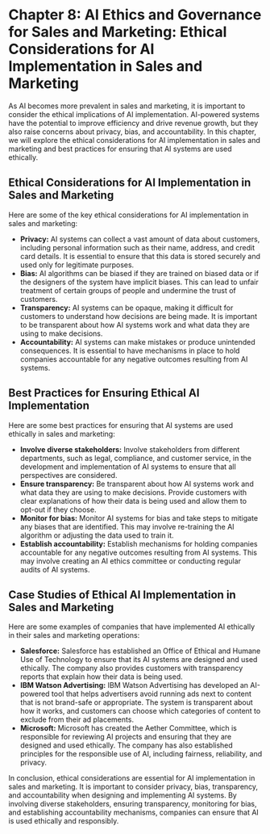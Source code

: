 Chapter 8: AI Ethics and Governance for Sales and Marketing: Ethical Considerations for AI Implementation in Sales and Marketing
================================================================================================================================

As AI becomes more prevalent in sales and marketing, it is important to consider the ethical implications of AI implementation. AI-powered systems have the potential to improve efficiency and drive revenue growth, but they also raise concerns about privacy, bias, and accountability. In this chapter, we will explore the ethical considerations for AI implementation in sales and marketing and best practices for ensuring that AI systems are used ethically.

Ethical Considerations for AI Implementation in Sales and Marketing
-------------------------------------------------------------------

Here are some of the key ethical considerations for AI implementation in sales and marketing:

* **Privacy:** AI systems can collect a vast amount of data about customers, including personal information such as their name, address, and credit card details. It is essential to ensure that this data is stored securely and used only for legitimate purposes.
* **Bias:** AI algorithms can be biased if they are trained on biased data or if the designers of the system have implicit biases. This can lead to unfair treatment of certain groups of people and undermine the trust of customers.
* **Transparency:** AI systems can be opaque, making it difficult for customers to understand how decisions are being made. It is important to be transparent about how AI systems work and what data they are using to make decisions.
* **Accountability:** AI systems can make mistakes or produce unintended consequences. It is essential to have mechanisms in place to hold companies accountable for any negative outcomes resulting from AI systems.

Best Practices for Ensuring Ethical AI Implementation
-----------------------------------------------------

Here are some best practices for ensuring that AI systems are used ethically in sales and marketing:

* **Involve diverse stakeholders:** Involve stakeholders from different departments, such as legal, compliance, and customer service, in the development and implementation of AI systems to ensure that all perspectives are considered.
* **Ensure transparency:** Be transparent about how AI systems work and what data they are using to make decisions. Provide customers with clear explanations of how their data is being used and allow them to opt-out if they choose.
* **Monitor for bias:** Monitor AI systems for bias and take steps to mitigate any biases that are identified. This may involve re-training the AI algorithm or adjusting the data used to train it.
* **Establish accountability:** Establish mechanisms for holding companies accountable for any negative outcomes resulting from AI systems. This may involve creating an AI ethics committee or conducting regular audits of AI systems.

Case Studies of Ethical AI Implementation in Sales and Marketing
----------------------------------------------------------------

Here are some examples of companies that have implemented AI ethically in their sales and marketing operations:

* **Salesforce:** Salesforce has established an Office of Ethical and Humane Use of Technology to ensure that its AI systems are designed and used ethically. The company also provides customers with transparency reports that explain how their data is being used.
* **IBM Watson Advertising:** IBM Watson Advertising has developed an AI-powered tool that helps advertisers avoid running ads next to content that is not brand-safe or appropriate. The system is transparent about how it works, and customers can choose which categories of content to exclude from their ad placements.
* **Microsoft:** Microsoft has created the Aether Committee, which is responsible for reviewing AI projects and ensuring that they are designed and used ethically. The company has also established principles for the responsible use of AI, including fairness, reliability, and privacy.

In conclusion, ethical considerations are essential for AI implementation in sales and marketing. It is important to consider privacy, bias, transparency, and accountability when designing and implementing AI systems. By involving diverse stakeholders, ensuring transparency, monitoring for bias, and establishing accountability mechanisms, companies can ensure that AI is used ethically and responsibly.
